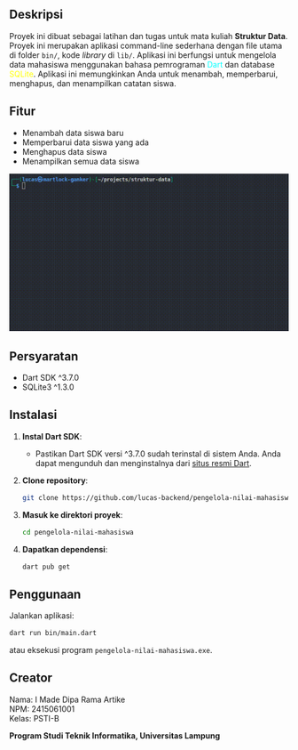 ## Deskripsi

Proyek ini dibuat sebagai latihan dan tugas untuk mata kuliah **Struktur Data**. Proyek ini merupakan aplikasi command-line sederhana dengan file utama di folder `bin/`, kode _library_ di `lib/`. Aplikasi ini berfungsi untuk mengelola data mahasiswa menggunakan bahasa pemrograman <span style="color:aqua;">Dart</span> dan database <span style="color: yellow;">SQLite</span>. Aplikasi ini memungkinkan Anda untuk menambah, memperbarui, menghapus, dan menampilkan catatan siswa.  

## Fitur

- Menambah data siswa baru
- Memperbarui data siswa yang ada
- Menghapus data siswa
- Menampilkan semua data siswa

![Preview](https://github.com/lucas-backend/pengelola-nilai-mahasiswa/blob/main/program-preview.gif)

## Persyaratan

- Dart SDK ^3.7.0
- SQLite3 ^1.3.0

## Instalasi

1. **Instal Dart SDK**:
   - Pastikan Dart SDK versi ^3.7.0 sudah terinstal di sistem Anda. Anda dapat mengunduh dan menginstalnya dari [situs resmi Dart](https://dart.dev/get-dart).

2. **Clone repository**:
    ```sh
    git clone https://github.com/lucas-backend/pengelola-nilai-mahasiswa
    ```

3. **Masuk ke direktori proyek**:
    ```sh
    cd pengelola-nilai-mahasiswa
    ```

4. **Dapatkan dependensi**:
    ```sh
    dart pub get
    ```

## Penggunaan

Jalankan aplikasi:
```sh
dart run bin/main.dart
```
atau eksekusi program `pengelola-nilai-mahasiswa.exe`.

## Creator

Nama: I Made Dipa Rama Artike <br>
NPM: 2415061001 <br>
Kelas: PSTI-B <br>

**Program Studi Teknik Informatika, Universitas Lampung**
